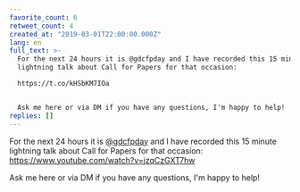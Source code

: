 ```yaml
---
favorite_count: 6
retweet_count: 4
created_at: "2019-03-01T22:00:00.000Z"
lang: en
full_text: >-
  For the next 24 hours it is @gdcfpday and I have recorded this 15 minute
  lightning talk about Call for Papers for that occasion:

  https://t.co/kHSbKM7IOa


  Ask me here or via DM if you have any questions, I'm happy to help!
replies: []
---
```


For the next 24 hours it is [@gdcfpday](https://twitter.com/gdcfpday) and I have
recorded this 15 minute lightning talk about Call for Papers for that occasion:
<https://www.youtube.com/watch?v=jzqCzGXT7hw>

Ask me here or via DM if you have any questions, I'm happy to help!
